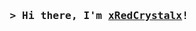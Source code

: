 <!-- Title -->
<h3 align="center">
    <samp>&gt; Hi there, I'm <b><a target="_blank" href="https://github.com/xRedCrystalx/">xRedCrystalx</a></b>!</samp>
</h3>
<br>